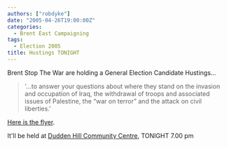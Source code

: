 ```yaml
---
authors: ["robdyke"]
date: "2005-04-26T19:00:00Z"
categories:
  - Brent East Campaigning
tags:
  - Election 2005
title: Hustings TONIGHT
---
```

Brent Stop The War are holding a General Election Candidate Hustings...

> '...to answer your questions about where they stand on the invasion and occupation of Iraq, the withdrawal of troops and associated issues of Palestine, the “war on terror” and the attack on civil liberties.'

[Here is the flyer](http://www.comwifinet.com/becamapign/BrentStW_hustings.pdf).

It'll be held at [Dudden Hill Community Centre](http://www.streetmap.co.uk/streetmap.dll?G2M?X=522105&#038;Y=184975&#038;A=Y&#038;Z=1), TONIGHT 7.00 pm